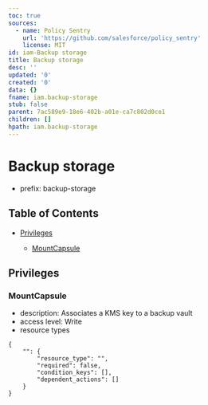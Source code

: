 ```yaml
---
toc: true
sources:
  - name: Policy Sentry
    url: 'https://github.com/salesforce/policy_sentry'
    license: MIT
id: iam-Backup storage
title: Backup storage
desc: ''
updated: '0'
created: '0'
data: {}
fname: iam.backup-storage
stub: false
parent: 7ac589e9-18e6-402b-a01e-ca7c802d0ce1
children: []
hpath: iam.backup-storage
---
```

# Backup storage

- prefix: backup-storage

## Table of Contents

- [Privileges](#privileges)

  - [MountCapsule](#mountcapsule)

## Privileges

### MountCapsule

- description: Associates a KMS key to a backup vault
- access level: Write
- resource types

```
{
    "": {
        "resource_type": "",
        "required": false,
        "condition_keys": [],
        "dependent_actions": []
    }
}
```
